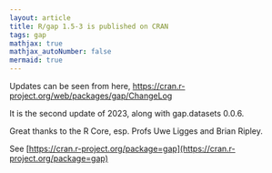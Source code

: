 ```yaml
---
layout: article
title: R/gap 1.5-3 is published on CRAN
tags: gap
mathjax: true
mathjax_autoNumber: false
mermaid: true
---
```


Updates can be seen from here, <https://cran.r-project.org/web/packages/gap/ChangeLog>

It is the second update of 2023, along with gap.datasets 0.0.6.

Great thanks to the R Core, esp. Profs Uwe Ligges and Brian Ripley.

<!--more-->

See [https://cran.r-project.org/package=gap](https://cran.r-project.org/package=gap)
